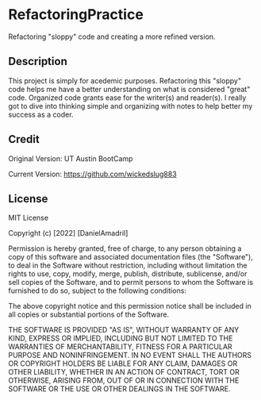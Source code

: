 # RefactoringPractice
 Refactoring "sloppy" code and creating a more refined version.

## Description

This project is simply for acedemic purposes.
Refactoring this "sloppy" code helps me have a better understanding on what is considered "great" code.
Organized code grants ease for the writer(s) and reader(s).
I really got to dive into thinking simple and organizing with notes to help better my success as a coder.

## Credit
 
 Original Version: UT Austin BootCamp

 Current Version: https://github.com/wickedslug883

## License

 MIT License

Copyright (c) [2022] [DanielAmadril]

Permission is hereby granted, free of charge, to any person obtaining a copy
of this software and associated documentation files (the "Software"), to deal
in the Software without restriction, including without limitation the rights
to use, copy, modify, merge, publish, distribute, sublicense, and/or sell
copies of the Software, and to permit persons to whom the Software is
furnished to do so, subject to the following conditions:

The above copyright notice and this permission notice shall be included in all
copies or substantial portions of the Software.

THE SOFTWARE IS PROVIDED "AS IS", WITHOUT WARRANTY OF ANY KIND, EXPRESS OR
IMPLIED, INCLUDING BUT NOT LIMITED TO THE WARRANTIES OF MERCHANTABILITY,
FITNESS FOR A PARTICULAR PURPOSE AND NONINFRINGEMENT. IN NO EVENT SHALL THE
AUTHORS OR COPYRIGHT HOLDERS BE LIABLE FOR ANY CLAIM, DAMAGES OR OTHER
LIABILITY, WHETHER IN AN ACTION OF CONTRACT, TORT OR OTHERWISE, ARISING FROM,
OUT OF OR IN CONNECTION WITH THE SOFTWARE OR THE USE OR OTHER DEALINGS IN THE
SOFTWARE.
